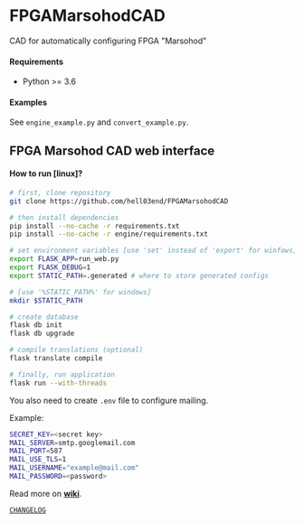 FPGAMarsohodCAD
===============
CAD for automatically configuring FPGA "Marsohod"

#### Requirements
* Python >= 3.6

#### Examples
See `engine_example.py` and `convert_example.py`.

FPGA Marsohod CAD web interface
-------------------------------
#### How to run [linux]?
```bash
# first, clone repository
git clone https://github.com/hell03end/FPGAMarsohodCAD

# then install dependencies
pip install --no-cache -r requirements.txt
pip install --no-cache -r engine/requirements.txt

# set environment variables [use 'set' instead of 'export' for winfows]
export FLASK_APP=run_web.py
export FLASK_DEBUG=1
export STATIC_PATH=.generated # where to store generated configs

# [use '%STATIC_PATH%' for windows]
mkdir $STATIC_PATH

# create database
flask db init
flask db upgrade

# compile translations (optional)
flask translate compile

# finally, run application
flask run --with-threads
```

You also need to create `.env` file to configure mailing.

Example:
```bash
SECRET_KEY=<secret key>
MAIL_SERVER=smtp.googlemail.com
MAIL_PORT=587
MAIL_USE_TLS=1
MAIL_USERNAME="example@mail.com"
MAIL_PASSWORD=<password>
```

<!-- ```bash
# To get text run:
pybabel extract -F babel.cfg -k _l -o messages.pot .
# To add a translation run:
pybabel init -i messages.pot -d web_client/translations -l ru
# To update existing translations run:
pybabel update -i messages.pot -d web_client/translations
# To compile translations run:
pybabel compile -d web_client/translations
``` -->

Read more on **[wiki](https://github.com/hell03end/FPGAMarsohodCAD/wiki)**.

[`CHANGELOG`](https://github.com/hell03end/FPGAMarsohodCAD/wiki/Changelog)
